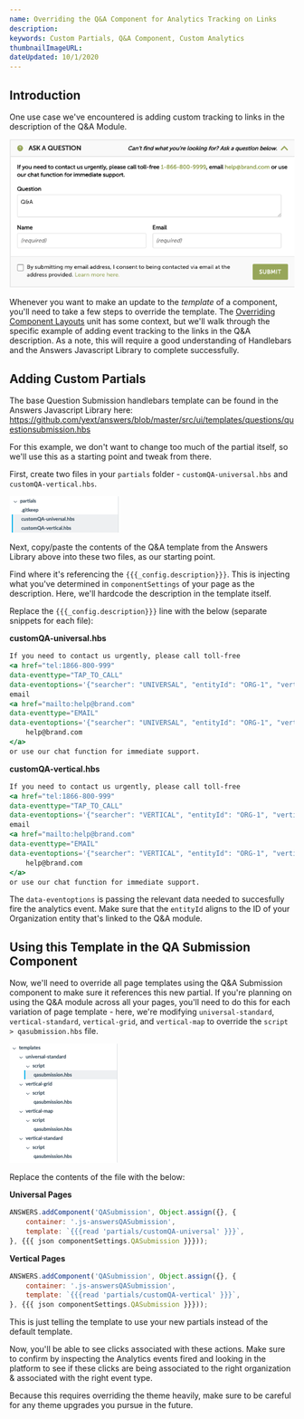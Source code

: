 ```yaml
---
name: Overriding the Q&A Component for Analytics Tracking on Links
description: 
keywords: Custom Partials, Q&A Component, Custom Analytics
thumbnailImageURL: 
dateUpdated: 10/1/2020
---
```


## Introduction
One use case we've encountered is adding custom tracking to links in the description of the Q&A Module. 

![image](/Images/QA-Submission-Example.png) 

Whenever you want to make an update to the _template_ of a component, you'll need to take a few steps to override the template. The [Overriding Component Layouts](https://hitchhikers.yext.com/modules/ans325-changing-page-card-structure/04-component-layout/) unit has some context, but we'll walk through the specific example of adding event tracking to the links in the Q&A description. As a note, this will require a good understanding of Handlebars and the Answers Javascript Library to complete successfully.

## Adding Custom Partials
The base Question Submission handlebars template can be found in the Answers  Javascript Library here: https://github.com/yext/answers/blob/master/src/ui/templates/questions/questionsubmission.hbs

For this example, we don't want to change too much of the partial itself, so we'll use this as a starting point and tweak from there.

First, create two files in your `partials` folder - `customQA-universal.hbs` and `customQA-vertical.hbs`.

![image](/Images/QA-Partials-Example.png) 

Next, copy/paste the contents of the Q&A template from the Answers Library above into these two files, as our starting point.

Find where it's referencing the `{{{_config.description}}}`. This is injecting what you've determined in `componentSettings` of your page as the description. Here, we'll hardcode the description in the template itself.

Replace the `{{{_config.description}}}` line with the below (separate snippets for each file):

**customQA-universal.hbs**
```hbs
If you need to contact us urgently, please call toll-free 
<a href="tel:1866-800-999"
data-eventtype="TAP_TO_CALL"
data-eventoptions='{"searcher": "UNIVERSAL", "entityId": "ORG-1", "verticalKey": "QASubmission", "ctaLabel": "qa-call"}'> 1-866-800-999</a>, 
email 
<a href="mailto:help@brand.com"
data-eventtype="EMAIL"
data-eventoptions='{"searcher": "UNIVERSAL", "entityId": "ORG-1", "verticalKey": "QASubmission", "ctaLabel": "qa-email"}'>
    help@brand.com
</a> 
or use our chat function for immediate support.
```

**customQA-vertical.hbs**
```hbs
If you need to contact us urgently, please call toll-free 
<a href="tel:1866-800-999"
data-eventtype="TAP_TO_CALL"
data-eventoptions='{"searcher": "VERTICAL", "entityId": "ORG-1", "verticalKey": "QASubmission", "ctaLabel": "qa-call"}'> 1-866-800-999</a>, 
email 
<a href="mailto:help@brand.com"
data-eventtype="EMAIL"
data-eventoptions='{"searcher": "VERTICAL", "entityId": "ORG-1", "verticalKey": "QASubmission", "ctaLabel": "qa-email"}'>
    help@brand.com
</a> 
or use our chat function for immediate support.
```

The `data-eventoptions` is passing the relevant data needed to succesfully fire the analytics event. Make sure that the `entityId` aligns to the ID of your Organization entity that's linked to the Q&A module.

## Using this Template in the QA Submission Component
Now, we'll need to override all page templates using the Q&A Submission component to make sure it references this new partial. If you're planning on using the Q&A module across all your pages, you'll need to do this for each variation of page template - here, we're modifying `universal-standard`, `vertical-standard`, `vertical-grid`, and `vertical-map` to override the `script > qasubmission.hbs` file.

![image](/Images/QA-OverrideTemplate-Example.png) 

Replace the contents of the file with the below:

**Universal Pages**
```js
ANSWERS.addComponent('QASubmission', Object.assign({}, {
    container: '.js-answersQASubmission',
    template: `{{{read 'partials/customQA-universal' }}}`,
}, {{{ json componentSettings.QASubmission }}}));
```

**Vertical Pages**
```js
ANSWERS.addComponent('QASubmission', Object.assign({}, {
    container: '.js-answersQASubmission',
    template: `{{{read 'partials/customQA-vertical' }}}`,
}, {{{ json componentSettings.QASubmission }}}));
```

This is just telling the template to use your new partials instead of the default template.

Now, you'll be able to see clicks associated with these actions. Make sure to confirm by inspecting the Analytics events fired and looking in the platform to see if these clicks are being associated to the right organization & associated with the right event type. 

Because this requires overriding the theme heavily, make sure to be careful for any theme upgrades you pursue in the future.